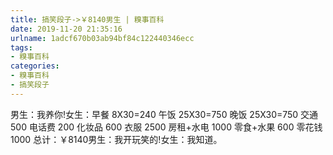 ```yaml
---
title: 搞笑段子->￥8140男生 | 糗事百科
date: 2019-11-20 21:35:16
urlname: 1adcf670b03ab94bf84c122440346ecc
tags: 
- 糗事百科
categories:
- 糗事百科
- 搞笑段子
---
```

男生：我养你!女生：早餐  8X30=240            午饭  25X30=750             晚饭  25X30=750             交通  500            电话费  200            化妆品  600            衣服   2500            房租+水电  1000            零食+水果   600            零花钱  1000            总计：￥8140男生：我开玩笑的!女生：我知道。


